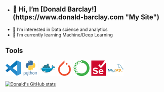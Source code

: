 - <h2>👋 Hi, I’m [Donald Barclay!](https://www.donald-barclay.com "My Site")</h2>
- 👀 I’m interested in Data science and analytics
- 🌱 I’m currently learning Machine/Deep Learning

<h2>Tools</h2>

<img src="https://github.com/devicons/devicon/blob/master/icons/vscode/vscode-original.svg" alt="VSCode" width="50" height="50" />
<img src="https://raw.githubusercontent.com/devicons/devicon/master/icons/python/python-original-wordmark.svg" alt="python" width="50" height="50" />
<img src="https://raw.githubusercontent.com/devicons/devicon/master/icons/docker/docker-original.svg" alt="Docker" width="50" height="50" />
<img src="https://github.com/devicons/devicon/blob/master/icons/pytorch/pytorch-original.svg" alt="Pytorch" width="50" height="50" />
<img src="https://github.com/devicons/devicon/blob/master/icons/anaconda/anaconda-original.svg" alt="Tensorflow" width="50" height="50" />
<img src="https://github.com/devicons/devicon/blob/master/icons/selenium/selenium-original.svg" alt="Selenium" width="50" height="50" />
<img src="https://raw.githubusercontent.com/devicons/devicon/master/icons/mysql/mysql-original-wordmark.svg" alt="mysql" width="50" height="50" />


[![Donald's GitHub stats](https://github-readme-stats.vercel.app/api?username=DonaldB89)](https://github.com/anuraghazra/github-readme-stats)


<!---
DonaldB89/DonaldB89 is a ✨ special ✨ repository because its `README.md` (this file) appears on your GitHub profile.
You can click the Preview link to take a look at your changes.
--->
